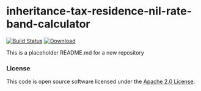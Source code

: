
# inheritance-tax-residence-nil-rate-band-calculator

[![Build Status](https://travis-ci.org/hmrc/inheritance-tax-residence-nil-rate-band-calculator.svg?branch=master)](https://travis-ci.org/hmrc/inheritance-tax-residence-nil-rate-band-calculator) [ ![Download](https://api.bintray.com/packages/hmrc/releases/inheritance-tax-residence-nil-rate-band-calculator/images/download.svg) ](https://bintray.com/hmrc/releases/inheritance-tax-residence-nil-rate-band-calculator/_latestVersion)

This is a placeholder README.md for a new repository

### License

This code is open source software licensed under the [Apache 2.0 License]("http://www.apache.org/licenses/LICENSE-2.0.html").
    